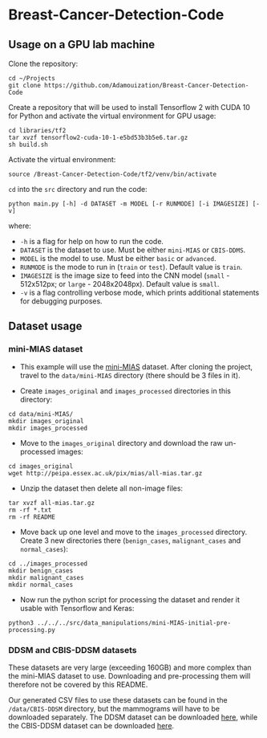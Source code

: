 # Breast-Cancer-Detection-Code

## Usage on a GPU lab machine

Clone the repository:

```
cd ~/Projects
git clone https://github.com/Adamouization/Breast-Cancer-Detection-Code
```

Create a repository that will be used to install Tensorflow 2 with CUDA 10 for Python and activate the virtual environment for GPU usage:

```
cd libraries/tf2
tar xvzf tensorflow2-cuda-10-1-e5bd53b3b5e6.tar.gz
sh build.sh
```

Activate the virtual environment:

```
source /Breast-Cancer-Detection-Code/tf2/venv/bin/activate
```

`cd` into the `src` directory and run the code:

```
python main.py [-h] -d DATASET -m MODEL [-r RUNMODE] [-i IMAGESIZE] [-v]
```

where:
* `-h` is a  flag for help on how to run the code.
* `DATASET` is the dataset to use. Must be either `mini-MIAS` or `CBIS-DDMS`.
* `MODEL` is the model to use. Must be either `basic` or `advanced`.
* `RUNMODE` is the mode to run in (`train` or `test`). Default value is `train`.
* `IMAGESIZE` is the image size to feed into the CNN model (`small` - 512x512px; or `large` - 2048x2048px). Default value is `small`.
* `-v` is a flag controlling verbose mode, which prints additional statements for debugging purposes.

## Dataset usage

### mini-MIAS dataset

* This example will use the [mini-MIAS](http://peipa.essex.ac.uk/info/mias.html) dataset. After cloning the project, travel to the `data/mini-MIAS` directory (there should be 3 files in it).

* Create `images_original` and `images_processed` directories in this directory: 

```
cd data/mini-MIAS/
mkdir images_original
mkdir images_processed
```

* Move to the `images_original` directory and download the raw un-processed images:

```
cd images_original
wget http://peipa.essex.ac.uk/pix/mias/all-mias.tar.gz
```

* Unzip the dataset then delete all non-image files:

```
tar xvzf all-mias.tar.gz
rm -rf *.txt 
rm -rf README 
```

* Move back up one level and move to the `images_processed` directory. Create 3 new directories there (`benign_cases`, `malignant_cases` and `normal_cases`):

```
cd ../images_processed
mkdir benign_cases
mkdir malignant_cases
mkdir normal_cases
```

* Now run the python script for processing the dataset and render it usable with Tensorflow and Keras:

```
python3 ../../../src/data_manipulations/mini-MIAS-initial-pre-processing.py
```

### DDSM and CBIS-DDSM datasets

These datasets are very large (exceeding 160GB) and more complex than the mini-MIAS dataset to use. Downloading and pre-processing them will therefore not be covered by this README. 

Our generated CSV files to use these datasets can be found in the `/data/CBIS-DDSM` directory, but the mammograms will have to be downloaded separately. The DDSM dataset can be downloaded [here](http://www.eng.usf.edu/cvprg/Mammography/Database.html), while the CBIS-DDSM dataset can be downloaded [here](https://wiki.cancerimagingarchive.net/display/Public/CBIS-DDSM#5e40bd1f79d64f04b40cac57ceca9272).
